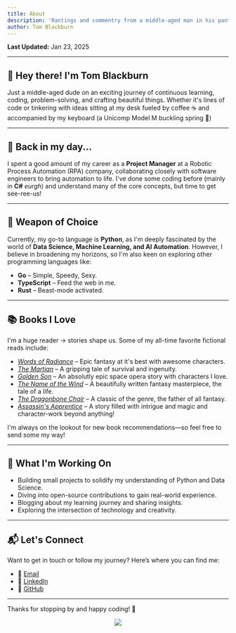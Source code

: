 ```yaml
---
title: About
description: 'Rantings and commentry from a middle-aged man in his pants at his computer desk'
author: Tom Blackburn
---
```


**Last Updated:** Jan 23, 2025

---

## 👋 Hey there! I'm Tom Blackburn

Just a middle-aged dude on an exciting journey of continuous learning, coding, problem-solving, and crafting beautiful things. Whether it's lines of code or tinkering with ideas sitting at my desk fueled by coffee ☕ and accompanied by my keyboard (a Unicomp Model M buckling spring 🤏)

---

## 🔭 **Back in my day...**  
I spent a good amount of my career as a **Project Manager** at a Robotic Process Automation (RPA) company, collaborating closely with software engineers to bring automation to life. I've done some coding before (mainly in **C#** *eurgh*) and understand many of the core concepts, but time to get see-ree-us!

---

## 🌱 **Weapon of Choice**  
Currently, my go-to language is **Python**, as I'm deeply fascinated by the world of **Data Science, Machine Learning, and AI Automation**. However, I believe in broadening my horizons, so I'm also keen on exploring other programming languages like:

- **Go** – Simple, Speedy, Sexy.
- **TypeScript** – Feed the web in me.
- **Rust** – Beast-mode activated.

---

## 📚 **Books I Love**  
I'm a huge reader -> stories shape us. Some of my all-time favorite fictional reads include:

- *[Words of Radiance](https://www.goodreads.com/book/show/17332218-words-of-radiance)* – Epic fantasy at it's best with awesome characters.
- *[The Martian](https://www.goodreads.com/book/show/18007564-the-martian)* – A gripping tale of survival and ingenuity.
- *[Golden Son](https://www.goodreads.com/book/show/18966819-golden-son)* – An absolutly epic space opera story with characters I love.
- *[The Name of the Wind](https://www.goodreads.com/book/show/186074.The_Name_of_the_Wind)* – A beautifully written fantasy masterpiece, the tale of a life.
- *[The Dragonbone Chair](https://www.goodreads.com/book/show/91981.The_Dragonbone_Chair)* – A classic of the genre, the father of all fantasy.
- *[Assassin's Apprentice](https://www.goodreads.com/book/show/77197.Assassin_s_Apprentice)* – A story filled with intrigue and magic and character-work beyond anything!

I'm always on the lookout for new book recommendations—so feel free to send some my way!

---

## 🎯 **What I'm Working On**  
- Building small projects to solidify my understanding of Python and Data Science.
- Diving into open-source contributions to gain real-world experience.
- Blogging about my learning journey and sharing insights.
- Exploring the intersection of technology and creativity.

---

## 📬 **Let's Connect**  
Want to get in touch or follow my journey? Here’s where you can find me:

- 📧 [Email](mailto:hello.tomblackburn@icloud.com)
- 💼 [LinkedIn](https://uk.linkedin.com/in/tomblackburn/)
- 🐙 [GitHub](https://github.com/tomblackburn)

---

Thanks for stopping by and happy coding! 🚀

<p align="center">
  <a href="https://skillicons.dev">
    <img src="https://skillicons.dev/icons?i=py,go,bash,js,rust,sqlite,vim,docker,git" />
  </a>
</p>
